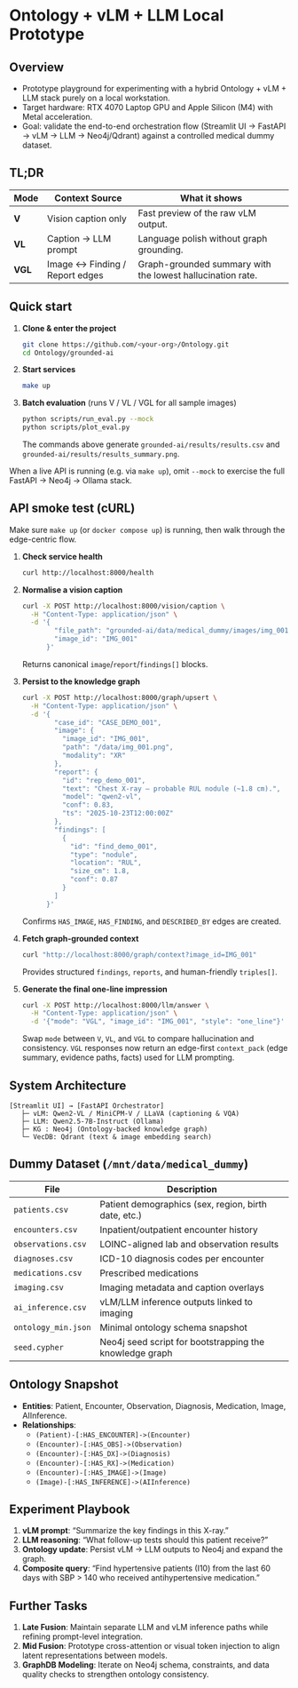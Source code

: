 # Ontology + vLM + LLM Local Prototype

## Overview
- Prototype playground for experimenting with a hybrid Ontology + vLM + LLM stack purely on a local workstation.
- Target hardware: RTX 4070 Laptop GPU and Apple Silicon (M4) with Metal acceleration.
- Goal: validate the end-to-end orchestration flow (Streamlit UI → FastAPI → vLM → LLM → Neo4j/Qdrant) against a controlled medical dummy dataset.

## TL;DR
| Mode | Context Source | What it shows |
|------|----------------|---------------|
| **V**   | Vision caption only | Fast preview of the raw vLM output. |
| **VL**  | Caption → LLM prompt | Language polish without graph grounding. |
| **VGL** | Image ↔ Finding / Report edges | Graph-grounded summary with the lowest hallucination rate. |

## Quick start
1. **Clone & enter the project**
   ```bash
   git clone https://github.com/<your-org>/Ontology.git
   cd Ontology/grounded-ai
   ```
2. **Start services**
   ```bash
   make up
   ```
3. **Batch evaluation** (runs V / VL / VGL for all sample images)
   ```bash
   python scripts/run_eval.py --mock
   python scripts/plot_eval.py
   ```
   The commands above generate `grounded-ai/results/results.csv` and `grounded-ai/results/results_summary.png`.

When a live API is running (e.g. via `make up`), omit `--mock` to exercise the full FastAPI → Neo4j → Ollama stack.

## API smoke test (cURL)
Make sure `make up` (or `docker compose up`) is running, then walk through the edge-centric flow.

1. **Check service health**
   ```bash
   curl http://localhost:8000/health
   ```

2. **Normalise a vision caption**
   ```bash
   curl -X POST http://localhost:8000/vision/caption \
     -H "Content-Type: application/json" \
     -d '{
           "file_path": "grounded-ai/data/medical_dummy/images/img_001.png",
           "image_id": "IMG_001"
         }'
   ```
   Returns canonical `image`/`report`/`findings[]` blocks.

3. **Persist to the knowledge graph**
   ```bash
   curl -X POST http://localhost:8000/graph/upsert \
     -H "Content-Type: application/json" \
     -d '{
           "case_id": "CASE_DEMO_001",
           "image": {
             "image_id": "IMG_001",
             "path": "/data/img_001.png",
             "modality": "XR"
           },
           "report": {
             "id": "rep_demo_001",
             "text": "Chest X-ray – probable RUL nodule (~1.8 cm).",
             "model": "qwen2-vl",
             "conf": 0.83,
             "ts": "2025-10-23T12:00:00Z"
           },
           "findings": [
             {
               "id": "find_demo_001",
               "type": "nodule",
               "location": "RUL",
               "size_cm": 1.8,
               "conf": 0.87
             }
           ]
         }'
   ```
   Confirms `HAS_IMAGE`, `HAS_FINDING`, and `DESCRIBED_BY` edges are created.

4. **Fetch graph-grounded context**
   ```bash
   curl "http://localhost:8000/graph/context?image_id=IMG_001"
   ```
   Provides structured `findings`, `reports`, and human-friendly `triples[]`.

5. **Generate the final one-line impression**
   ```bash
   curl -X POST http://localhost:8000/llm/answer \
     -H "Content-Type: application/json" \
     -d '{"mode": "VGL", "image_id": "IMG_001", "style": "one_line"}'
   ```
   Swap `mode` between `V`, `VL`, and `VGL` to compare hallucination and consistency.
   `VGL` responses now return an edge-first `context_pack` (edge summary, evidence paths, facts) used for LLM prompting.

## System Architecture
```
[Streamlit UI] → [FastAPI Orchestrator]
   ├─ vLM: Qwen2-VL / MiniCPM-V / LLaVA (captioning & VQA)
   ├─ LLM: Qwen2.5-7B-Instruct (Ollama)
   ├─ KG : Neo4j (Ontology-backed knowledge graph)
   └─ VecDB: Qdrant (text & image embedding search)
```

## Dummy Dataset (`/mnt/data/medical_dummy`)
| File              | Description                                             |
|-------------------|---------------------------------------------------------|
| `patients.csv`    | Patient demographics (sex, region, birth date, etc.)    |
| `encounters.csv`  | Inpatient/outpatient encounter history                  |
| `observations.csv`| LOINC-aligned lab and observation results               |
| `diagnoses.csv`   | ICD-10 diagnosis codes per encounter                    |
| `medications.csv` | Prescribed medications                                  |
| `imaging.csv`     | Imaging metadata and caption overlays                   |
| `ai_inference.csv`| vLM/LLM inference outputs linked to imaging             |
| `ontology_min.json`| Minimal ontology schema snapshot                       |
| `seed.cypher`     | Neo4j seed script for bootstrapping the knowledge graph |

## Ontology Snapshot
- **Entities**: Patient, Encounter, Observation, Diagnosis, Medication, Image, AIInference.
- **Relationships**:
  - `(Patient)-[:HAS_ENCOUNTER]->(Encounter)`
  - `(Encounter)-[:HAS_OBS]->(Observation)`
  - `(Encounter)-[:HAS_DX]->(Diagnosis)`
  - `(Encounter)-[:HAS_RX]->(Medication)`
  - `(Encounter)-[:HAS_IMAGE]->(Image)`
  - `(Image)-[:HAS_INFERENCE]->(AIInference)`

## Experiment Playbook
1. **vLM prompt**: “Summarize the key findings in this X-ray.”
2. **LLM reasoning**: “What follow-up tests should this patient receive?”
3. **Ontology update**: Persist vLM → LLM outputs to Neo4j and expand the graph.
4. **Composite query**: “Find hypertensive patients (I10) from the last 60 days with SBP > 140 who received antihypertensive medication.”

## Further Tasks
1. **Late Fusion**: Maintain separate LLM and vLM inference paths while refining prompt-level integration.
2. **Mid Fusion**: Prototype cross-attention or visual token injection to align latent representations between models.
3. **GraphDB Modeling**: Iterate on Neo4j schema, constraints, and data quality checks to strengthen ontology consistency.

